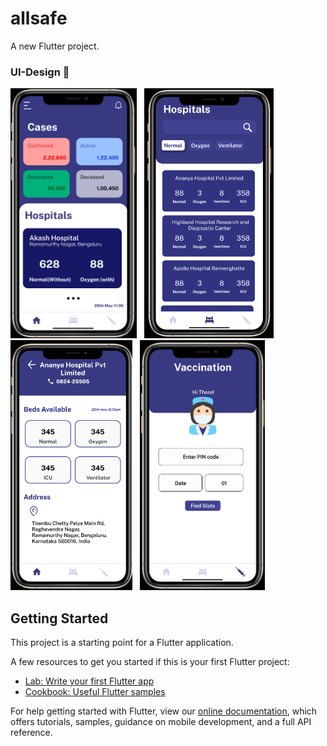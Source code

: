 # allsafe

A new Flutter project.

### UI-Design 📑

<img src="prototype/home_page.png" height=400> &nbsp; <img src="prototype/hospital_page.png" height=400> &nbsp; <img src="prototype/hospital_detail_page.png" height=400> &nbsp; <img src="prototype/vaccination_page.png" height=400>

## Getting Started

This project is a starting point for a Flutter application.

A few resources to get you started if this is your first Flutter project:

- [Lab: Write your first Flutter app](https://flutter.dev/docs/get-started/codelab)
- [Cookbook: Useful Flutter samples](https://flutter.dev/docs/cookbook)

For help getting started with Flutter, view our
[online documentation](https://flutter.dev/docs), which offers tutorials,
samples, guidance on mobile development, and a full API reference.
